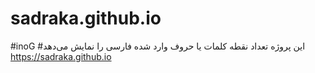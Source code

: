 # sadraka.github.io
#inoG
#این پروژه تعداد نقطه کلمات یا حروف وارد شده فارسی را نمایش می‌دهد
https://sadraka.github.io
